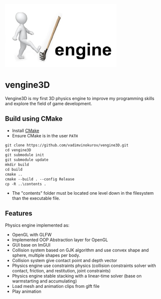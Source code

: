 ![Vengine3D Logo](https://github.com/vadimvinokurov/vengine3D/blob/master/logo.png)
# vengine3D
Vengine3D is my first 3D physics engine to improve my programming skills and explore the field of game development.

## Build using CMake
- Install [CMake](https://cmake.org/)
- Ensure CMake is in the user `PATH`
```
git clone https://github.com/vadimvinokurov/vengine3D.git
cd vengine3D
git submodule init
git submodule update
mkdir build
cd build
cmake ..
cmake --build . --config Release
cp -R ..\contents .
```
- The "contents" folder must be located one level down in the filesystem than the executable file.

## Features
Physics engine implemented as:
- OpenGL with GLFW
- Implemented OOP Abstraction layer for OpenGL
- GUI base on ImGUI
- Collision system based on GJK algorithm and use convex shape and sphere, multiple shapes per body.
- Collision system give contact point and depth vector
- Physics engine use constraints physics (collision constraints solver with сontact, friction, and restitution, joint constraints)
- Physics engine stable stacking with a linear-time solver (base on warmstarting and accumulating)
- Load mesh and animation clips from glft file
- Play animation
